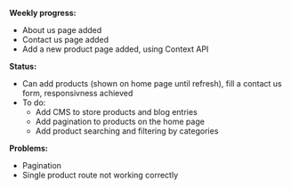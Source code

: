 **Weekly progress:**

- About us page added
- Contact us page added
- Add a new product page added, using Context API

**Status:**

- Can add products (shown on home page until refresh), fill a contact us form, responsivness achieved
- To do: 
    - Add CMS to store products and blog entries
    - Add pagination to products on the home page
    - Add product searching and filtering by categories

**Problems:**

- Pagination
- Single product route not working correctly

